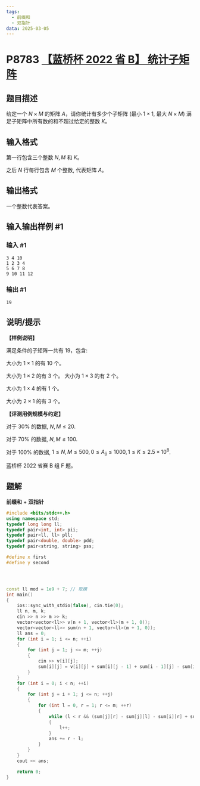 ```yaml
---
tags:
  - 前缀和
  - 双指针
data: 2025-03-05
---
```

# P8783 [【蓝桥杯 2022 省 B】 统计子矩阵](https://www.luogu.com.cn/problem/P8783)

## 题目描述

给定一个 $N \times M$ 的矩阵 $A$，请你统计有多少个子矩阵 (最小 $1 \times 1$, 最大 $N \times M)$ 满足子矩阵中所有数的和不超过给定的整数 $K$。

## 输入格式

第一行包含三个整数 $N, M$ 和 $K$。

之后 $N$ 行每行包含 $M$ 个整数, 代表矩阵 $A$。

## 输出格式

一个整数代表答案。

## 输入输出样例 #1

### 输入 #1

```
3 4 10
1 2 3 4
5 6 7 8
9 10 11 12
```

### 输出 #1

```
19
```

## 说明/提示

**【样例说明】**

满足条件的子矩阵一共有 $19$，包含:

大小为 $1 \times 1$ 的有 $10$ 个。

大小为 $1 \times 2$ 的有 $3$ 个。 大小为 $1 \times 3$ 的有 $2$ 个。

大小为 $1 \times 4$ 的有 $1$ 个。

大小为 $2 \times 1$ 的有 $3$ 个。

**【评测用例规模与约定】**

对于 $30 \%$ 的数据, $N, M \leq 20$.

对于 $70 \%$ 的数据, $N, M \leq 100$.

对于 $100 \%$ 的数据, $1 \leq N, M \leq 500,0 \leq A_{i j} \leq 1000,1 \leq K \leq 2.5\times10^8$. 

蓝桥杯 2022 省赛 B 组 F 题。


## 题解
**前缀和** + **双指针**

```cpp
#include <bits/stdc++.h>
using namespace std;
typedef long long ll;
typedef pair<int, int> pii;
typedef pair<ll, ll> pll;
typedef pair<double, double> pdd;
typedef pair<string, string> pss;

#define x first
#define y second




const ll mod = 1e9 + 7; // 取模
int main()
{
    ios::sync_with_stdio(false), cin.tie(0);
    ll n, m, k;
    cin >> n >> m >> k;
    vector<vector<ll>> v(n + 1, vector<ll>(m + 1, 0));
    vector<vector<ll>> sum(n + 1, vector<ll>(m + 1, 0));
    ll ans = 0;
    for (int i = 1; i <= n; ++i)
    {
        for (int j = 1; j <= m; ++j)
        {
            cin >> v[i][j];
            sum[i][j] = v[i][j] + sum[i][j - 1] + sum[i - 1][j] - sum[i - 1][j - 1];
        }
    }
    for (int i = 0; i < n; ++i)
    {
        for (int j = i + 1; j <= n; ++j)
        {
            for (int l = 0, r = 1; r <= m; ++r)
            {
                while (l < r && (sum[j][r] - sum[j][l] - sum[i][r] + sum[i][l]) > k)
                {
                    l++;
                }
                ans += r - l;
            }
        }
    }
    cout << ans;

    return 0;
}

```